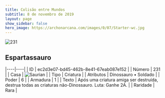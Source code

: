 ```yaml
---
title: Colisão entre Mundos
subtitle: 8 de novembro de 2019
layout: page
show_sidebar: false
hero_image: https://archonarcana.com/images/0/07/Starter-wc.jpg
---
```


![231](https://cdn.keyforgegame.com/media/card_front/pt/452_231_64J8W669MQR_pt.png)

## Espartassauro

|----|----|
| ID | ec2d3e07-bd45-462b-8e41-67eab087e152 |
| Número | 231 |
| Casa | ![Saurian](https://archonarcana.com/images/thumb/9/9e/Saurian_P.png/22px-Saurian_P.png "Sauro") |
| Tipo | Criatura |
| Atributos | Dinossauro • Soldado |
| Poder | 6 |
| Armadura | 1 |
| Texto | Após uma criatura amiga ser destruída, destrua todas as criaturas não-Dinossauro. Luta: Ganhe 2A. |
| Raridade | Rara |
